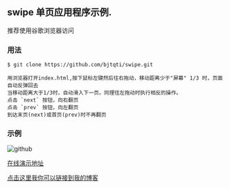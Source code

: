  swipe 单页应用程序示例.
 ----
推荐使用谷歌浏览器访问

### 用法
	$ git clone https://github.com/bjtqti/swipe.git

	用浏览器打开index.html,按下鼠标左键然后往右拖动，移动距离少于"屏幕" 1/3 时，页面自动反弹回去
	当移动距离大于1/3时，自动滑入下一页。同理往左拖动时执行相反的操作。
	点击 `next` 按钮，向右翻页
	点击 `prev` 按钮，向左翻页
	到达末页(next)或首页(prev)时不再翻页

### 示例

![github](http://images.cnitblog.com/blog/545140/201501/172019240112565.png "github")

[在线演示地址](http://sandbox.runjs.cn/show/o4ql6f6a)

[点击这里我你可以链接到我的博客](http://www.cnblogs.com/afrog/) 